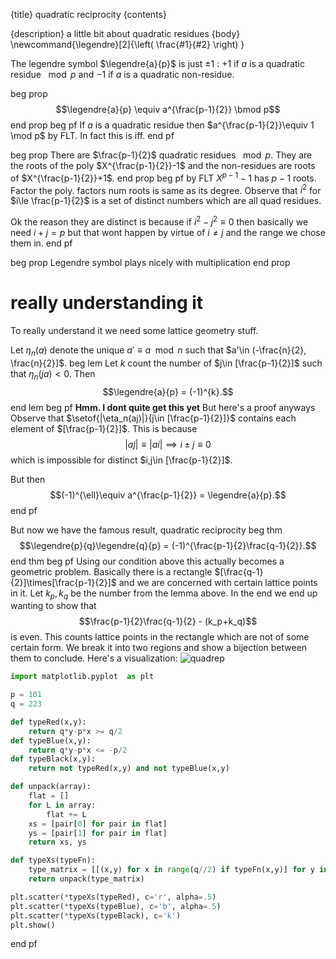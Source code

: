 {title}
quadratic reciprocity
{contents}

{description}
a little bit about quadratic residues 
{body}
\newcommand{\legendre}[2]{\left( \frac{#1}{#2} \right) }

The legendre symbol $\legendre{a}{p}$ is just $\pm 1$ : $+1$ if
$a$ is a quadratic residue $\mod p$ and $-1$ if $a$ is a quadratic non-residue.

beg prop
$$\legendre{a}{p} \equiv a^{\frac{p-1}{2}} \bmod p$$
end prop
beg pf
If $a$ is a quadratic residue then $a^{\frac{p-1}{2}}\equiv 1 \mod p$ by FLT.
In fact this is iff.
end pf

beg prop
There are $\frac{p-1}{2}$ quadratic residues $\mod p$. 
They are the roots of the poly $X^{\frac{p-1}{2}}-1$ 
and the non-residues are roots of $X^{\frac{p-1}{2}}+1$.
end prop
beg pf
by FLT $X^{p-1}-1$ has  $p-1$ roots. Factor the poly. factors num
roots is same as its degree. 
Observe that  $i^{2}$  for $i\le \frac{p-1}{2}$ is a set of
distinct numbers which are all quad residues.

Ok the reason they are distinct is because if  $i^{2}-j^{2}
\equiv 0$ then basically we need $i+j =p$ but that wont happen by
virtue of  $i\neq j$ and the range we chose them in.
end pf

beg prop
Legendre symbol plays nicely with multiplication
end prop

# really understanding it

To really understand it we need some lattice geometry stuff.

Let $\eta_n(a)$ denote the unique  $a'\equiv a \mod n$ such that
 $a'\in (-\frac{n}{2}, \frac{n}{2}]$.
beg lem
Let $k$ count the number of $j\in [\frac{p-1}{2}]$ such that
$\eta_n(ja) <0$. Then 
$$\legendre{a}{p} = (-1)^{k}.$$
end lem
beg pf
**Hmm. I dont quite get this yet** But here's a proof anyways
Observe that $\setof{|\eta_n(aj)|}{j\in [\frac{p-1}{2}]}$
contains each element of $[\frac{p-1}{2}]$. This is because
$$|aj|\equiv |ai| \implies i\pm j \equiv 0$$
which is impossible for distinct $i,j\in [\frac{p-1}{2}]$.

But then $$(-1)^{\ell}\equiv a^{\frac{p-1}{2}} =
\legendre{a}{p}.$$
end pf

But now we have the famous result, quadratic reciprocity
beg thm 
$$\legendre{p}{q}\legendre{q}{p} = (-1)^{\frac{p-1}{2}\frac{q-1}{2}}.$$
end thm
beg pf 
Using our condition above this actually becomes a geometric
problem.
Basically there is a rectangle
$[\frac{q-1}{2}]\times[\frac{p-1}{2}]$ and we are concerned with
certain lattice points in it.
Let $k_p,k_q$ be the number from the lemma above.
In the end we end up wanting to show that 
$$\frac{p-1}{2}\frac{q-1}{2} - (k_p+k_q)$$ is even. 
This counts lattice points in the rectangle which are not of some
certain form. We break it into two regions and show a bijection
between them to conclude.
Here's a visualization:
![quadrep](src/images/quadrecip.png)
```python
import matplotlib.pyplot  as plt

p = 101
q = 223

def typeRed(x,y):
    return q*y-p*x >= q/2
def typeBlue(x,y):
    return q*y-p*x <= -p/2
def typeBlack(x,y):
    return not typeRed(x,y) and not typeBlue(x,y)

def unpack(array):
    flat = []
    for L in array:
        flat += L
    xs = [pair[0] for pair in flat]
    ys = [pair[1] for pair in flat]
    return xs, ys

def typeXs(typeFn):
    type_matrix = [[(x,y) for x in range(q//2) if typeFn(x,y)] for y in range(p//2)]
    return unpack(type_matrix)

plt.scatter(*typeXs(typeRed), c='r', alpha=.5)
plt.scatter(*typeXs(typeBlue), c='b', alpha=.5)
plt.scatter(*typeXs(typeBlack), c='k')
plt.show()
```

end pf


